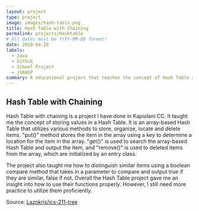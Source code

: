 ```yaml
---
layout: project
type: project
image: images/hash-table.png
title: Hash Table with Chaining
permalink: projects/Hashtable
# All dates must be YYYY-MM-DD format!
date: 2019-04-20
labels:
  - Java
  - Github
  - School Project
  - jGRASP
summary: A educational project that teaches the concept of Hash Table and how to implement them.
---
```



## Hash Table with Chaining 
Hash Table with chaining is a project I have done in Kapiolani CC. It taught me the concept of storing values in a Hash Table. It is an array-based Hash Table that utilizes various methods to store, organize, locate and delete items. "put()" method stores the item in the array using a key to determine a location for the item in the array. "get()" is used to search the array-based Hash Table and output the item, and "remove()" is used to deleted items from the array, which are initialized by an entry class.

The project also taught me how to distinguish similar items using a boolean compare method that takes in a parameter to compare and output true if they are similar, false if not. Overall the Hash Table project gave me an insight into how to use their functions properly. However, I still need more practice to utilize them proficiently.


Source: <a href="https://github.com/ICSatKCC/a7-hash-tables-s20-Lazokris/tree/Develop"><i class="large github icon "></i>Lazokris/ics-211-tree</a>
